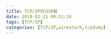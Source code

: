 ```yaml
---
title: TCP/IP协议详解
date: 2019-02-21 00:52:24
tags: [TCP/IP]
categories: [TCP/IP,wireshark,tcpdump]
---
```

